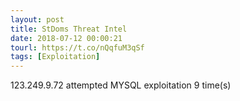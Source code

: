 ```yaml
---
layout: post
title: StDoms Threat Intel
date: 2018-07-12 00:00:21
tourl: https://t.co/nQqfuM3qSf
tags: [Exploitation]
---
```

123.249.9.72 attempted MYSQL exploitation 9 time(s)